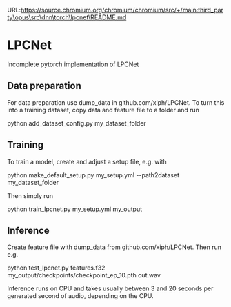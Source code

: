URL:https://source.chromium.org/chromium/chromium/src/+/main:third_party\opus\src\dnn\torch\lpcnet\README.md
# LPCNet

Incomplete pytorch implementation of LPCNet

## Data preparation
For data preparation use dump_data in github.com/xiph/LPCNet. To turn this into
a training dataset, copy data and feature file to a folder and run

python add_dataset_config.py my_dataset_folder


## Training
To train a model, create and adjust a setup file, e.g. with

python make_default_setup.py my_setup.yml --path2dataset my_dataset_folder

Then simply run

python train_lpcnet.py my_setup.yml my_output

## Inference
Create feature file with dump_data from github.com/xiph/LPCNet. Then run e.g.

python test_lpcnet.py features.f32 my_output/checkpoints/checkpoint_ep_10.pth out.wav

Inference runs on CPU and takes usually between 3 and 20 seconds per generated second of audio,
depending on the CPU.
